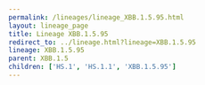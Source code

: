 ```yaml
---
permalink: /lineages/lineage_XBB.1.5.95.html
layout: lineage_page
title: Lineage XBB.1.5.95
redirect_to: ../lineage.html?lineage=XBB.1.5.95
lineage: XBB.1.5.95
parent: XBB.1.5
children: ['HS.1', 'HS.1.1', 'XBB.1.5.95']
---
```

